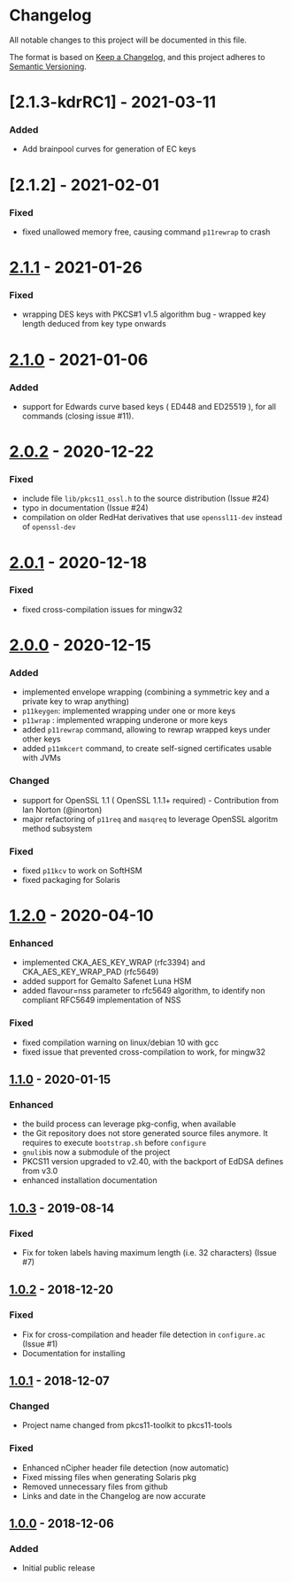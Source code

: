 # Changelog
All notable changes to this project will be documented in this file.

The format is based on [Keep a Changelog](https://keepachangelog.com/en/1.0.0/),
and this project adheres to [Semantic Versioning](https://semver.org/spec/v2.0.0.html).

# [2.1.3-kdrRC1] - 2021-03-11
### Added
- Add brainpool curves for generation of EC keys

# [2.1.2] - 2021-02-01
### Fixed
- fixed unallowed memory free, causing command `p11rewrap` to crash

# [2.1.1] - 2021-01-26
### Fixed
- wrapping DES keys with PKCS#1 v1.5 algorithm bug - wrapped key length deduced from key type onwards

# [2.1.0] - 2021-01-06
### Added
- support for Edwards curve based keys ( ED448 and ED25519 ), for all commands (closing issue #11).

# [2.0.2] - 2020-12-22
### Fixed
- include file `lib/pkcs11_ossl.h` to the source distribution (Issue #24)
- typo in documentation (Issue #24)
- compilation on older RedHat derivatives that use `openssl11-dev` instead of `openssl-dev`

# [2.0.1] - 2020-12-18
### Fixed
- fixed cross-compilation issues for mingw32

# [2.0.0] - 2020-12-15
### Added
- implemented envelope wrapping (combining a symmetric key and a private key to wrap anything)
- `p11keygen`: implemented wrapping under one or more keys
- `p11wrap` : implemented wrapping underone or more keys
- added `p11rewrap` command, allowing to rewrap wrapped keys under other keys
- added `p11mkcert` command, to create self-signed certificates usable with JVMs

### Changed
- support for OpenSSL 1.1 ( OpenSSL 1.1.1+ required) - Contribution from Ian Norton (@inorton)
- major refactoring of `p11req` and `masqreq` to leverage OpenSSL algoritm method subsystem

### Fixed
- fixed `p11kcv` to work on SoftHSM
- fixed packaging for Solaris

# [1.2.0] - 2020-04-10
### Enhanced
- implemented CKA_AES_KEY_WRAP (rfc3394) and CKA_AES_KEY_WRAP_PAD (rfc5649)
- added support for Gemalto Safenet Luna HSM
- added flavour=nss parameter to rfc5649 algorithm, to identify non compliant RFC5649 implementation of NSS

### Fixed
- fixed compilation warning on linux/debian 10 with gcc
- fixed issue that prevented cross-compilation to work, for mingw32

## [1.1.0] - 2020-01-15
### Enhanced
- the build process can leverage pkg-config, when available
- the Git repository does not store generated source files anymore. It requires to execute `bootstrap.sh` before `configure`
- `gnulib`is now a submodule of the project
- PKCS11 version upgraded to v2.40, with the backport of EdDSA defines from v3.0
- enhanced installation documentation

## [1.0.3] - 2019-08-14
### Fixed
- Fix for token labels having maximum length (i.e. 32 characters) (Issue #7)

## [1.0.2] - 2018-12-20
### Fixed
- Fix for cross-compilation and header file detection in `configure.ac` (Issue #1)
- Documentation for installing

## [1.0.1] - 2018-12-07
### Changed
- Project name changed from pkcs11-toolkit to pkcs11-tools

### Fixed
- Enhanced nCipher header file detection (now automatic)
- Fixed missing files when generating Solaris pkg
- Removed unnecessary files from github
- Links and date in the Changelog are now accurate

## [1.0.0] - 2018-12-06
### Added
- Initial public release

[2.1.1]: https://github.com/Mastercard/pkcs11-tools/tree/v2.1.1
[2.1.0]: https://github.com/Mastercard/pkcs11-tools/tree/v2.1.0
[2.0.2]: https://github.com/Mastercard/pkcs11-tools/tree/v2.0.2
[2.0.1]: https://github.com/Mastercard/pkcs11-tools/tree/v2.0.1
[2.0.0]: https://github.com/Mastercard/pkcs11-tools/tree/v2.0.0
[1.2.0]: https://github.com/Mastercard/pkcs11-tools/tree/v1.2.0
[1.1.0]: https://github.com/Mastercard/pkcs11-tools/tree/v1.1.0
[1.0.3]: https://github.com/Mastercard/pkcs11-tools/tree/v1.0.3
[1.0.2]: https://github.com/Mastercard/pkcs11-tools/tree/v1.0.2
[1.0.1]: https://github.com/Mastercard/pkcs11-tools/tree/v1.0.1
[1.0.0]: https://github.com/Mastercard/pkcs11-tools/tree/v1.0.0

